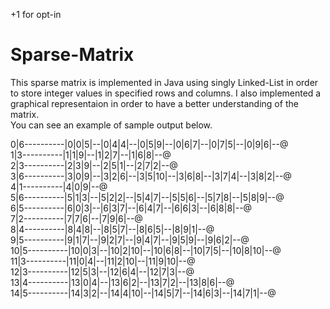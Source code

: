 +1 for opt-in

# Sparse-Matrix

This sparse matrix is implemented in Java using singly Linked-List in order to store integer values in specified rows and 
columns. I also implemented a graphical representaion in order to have a better understanding of the matrix.					
You can see an example of sample output below. 



0|6----------|0|0|5|--|0|4|4|--|0|5|9|--|0|6|7|--|0|7|5|--|0|9|6|--@																							
1|3----------|1|1|9|--|1|2|7|--|1|6|8|--@																													
2|3----------|2|3|9|--|2|5|1|--|2|7|2|--@																											
3|6----------|3|0|9|--|3|2|6|--|3|5|10|--|3|6|8|--|3|7|4|--|3|8|2|--@																	
4|1----------|4|0|9|--@																																			
5|6----------|5|1|3|--|5|2|2|--|5|4|7|--|5|5|6|--|5|7|8|--|5|8|9|--@																									
6|5----------|6|0|3|--|6|3|7|--|6|4|7|--|6|6|3|--|6|8|8|--@																													
7|2----------|7|7|6|--|7|9|6|--@																																									
8|4----------|8|4|8|--|8|5|7|--|8|6|5|--|8|9|1|--@																												
9|5----------|9|1|7|--|9|2|7|--|9|4|7|--|9|5|9|--|9|6|2|--@																								
10|5----------|10|0|3|--|10|2|10|--|10|6|8|--|10|7|5|--|10|8|10|--@																							
11|3----------|11|0|4|--|11|2|10|--|11|9|10|--@																										
12|3----------|12|5|3|--|12|6|4|--|12|7|3|--@																																			
13|4----------|13|0|4|--|13|6|2|--|13|7|2|--|13|8|6|--@																										
14|5----------|14|3|2|--|14|4|10|--|14|5|7|--|14|6|3|--|14|7|1|--@																						
